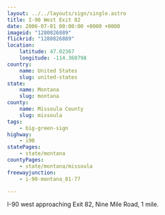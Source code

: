 ```yaml
---
layout: ../../layouts/sign/single.astro
title: I-90 West Exit 82
date: 2006-07-01 00:00:00 +0000 +0000
imageid: "1280826889"
flickrid: "1280826889"
location:
    latitude: 47.02367
    longitude: -114.360798
country:
    name: United States
    slug: united-states
state:
    name: Montana
    slug: montana
county:
    name: Missoula County
    slug: missoula
tags:
    - big-green-sign
highway:
    - i90
statePages:
    - state/montana
countyPages:
    - state/montana/missoula
freewayjunction:
    - i-90-montana_81-77

---
```

I-90 west approaching Exit 82, Nine Mile Road, 1 mile.